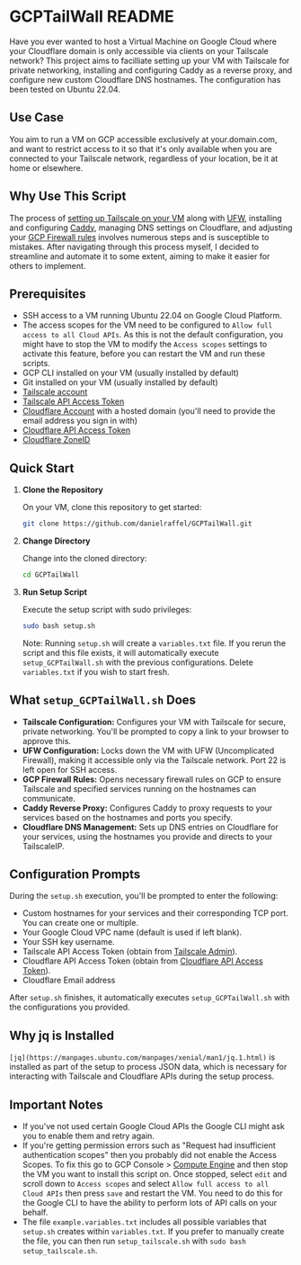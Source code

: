 # GCPTailWall README

Have you ever wanted to host a Virtual Machine on Google Cloud where your Cloudflare domain is only accessible via clients on your Tailscale network? This project aims to facilliate setting up your VM with Tailscale for private networking, installing and configuring Caddy as a reverse proxy, and configure new custom Cloudflare DNS hostnames. The configuration has been tested on Ubuntu 22.04.

## Use Case
You aim to run a VM on GCP accessible exclusively at your.domain.com, and want to restrict access to it so that it's only available when you are connected to your Tailscale network, regardless of your location, be it at home or elsewhere.

## Why Use This Script
The process of [setting up Tailscale on your VM](https://tailscale.com/kb/1147/cloud-gce) along with [UFW](https://tailscale.com/kb/1077/secure-server-ubuntu-18-04), installing and configuring [Caddy](https://caddyserver.com), managing DNS settings on Cloudflare, and adjusting your [GCP Firewall rules](https://cloud.google.com/firewall/docs/firewalls) involves numerous steps and is susceptible to mistakes. After navigating through this process myself, I decided to streamline and automate it to some extent, aiming to make it easier for others to implement.

## Prerequisites

- SSH access to a VM running Ubuntu 22.04 on Google Cloud Platform.
- The access scopes for the VM need to be configured to `Allow full access to all Cloud APIs`. As this is not the default configuration, you might have to stop the VM to modify the `Access scopes` settings to activate this feature, before you can restart the VM and run these scripts.
- GCP CLI installed on your VM (usually installed by default)
- Git installed on your VM (usually installed by default)
- [Tailscale account](https://tailscale.com)
- [Tailscale API Access Token](https://developers.cloudflare.com/fundamentals/api/get-started/keys/)
- [Cloudflare Account](https://www.cloudflare.com) with a hosted domain (you'll need to provide the email address you sign in with)
- [Cloudflare API Access Token](https://developers.cloudflare.com/fundamentals/api/get-started/create-token/)
- [Cloudflare ZoneID](https://developers.cloudflare.com/fundamentals/setup/find-account-and-zone-ids/)

## Quick Start

1. **Clone the Repository**

   On your VM, clone this repository to get started:

   ```bash
   git clone https://github.com/danielraffel/GCPTailWall.git
   ```

2. **Change Directory**

   Change into the cloned directory:

   ```bash
   cd GCPTailWall
   ```

3. **Run Setup Script**

   Execute the setup script with sudo privileges:

   ```bash
   sudo bash setup.sh
   ```

   Note: Running `setup.sh` will create a `variables.txt` file. If you rerun the script and this file exists, it will automatically execute `setup_GCPTailWall.sh` with the previous configurations. Delete `variables.txt` if you wish to start fresh.

## What `setup_GCPTailWall.sh` Does

- **Tailscale Configuration:** Configures your VM with Tailscale for secure, private networking. You'll be prompted to copy a link to your browser to approve this.
- **UFW Configuration:** Locks down the VM with UFW (Uncomplicated Firewall), making it accessible only via the Tailscale network. Port 22 is left open for SSH access.
- **GCP Firewall Rules:** Opens necessary firewall rules on GCP to ensure Tailscale and specified services running on the hostnames can communicate.
- **Caddy Reverse Proxy:** Configures Caddy to proxy requests to your services based on the hostnames and ports you specify.
- **Cloudflare DNS Management:** Sets up DNS entries on Cloudflare for your services, using the hostnames you provide and directs to your TailscaleIP.

## Configuration Prompts

During the `setup.sh` execution, you'll be prompted to enter the following:

- Custom hostnames for your services and their corresponding TCP port. You can create one or multiple.
- Your Google Cloud VPC name (default is used if left blank).
- Your SSH key username.
- Tailscale API Access Token (obtain from [Tailscale Admin](https://login.tailscale.com/admin/authkeys)).
- Cloudflare API Access Token (obtain from [Cloudflare API Access Token](https://developers.cloudflare.com/fundamentals/api/get-started/create-token/)).
- Cloudflare Email address

After `setup.sh` finishes, it automatically executes `setup_GCPTailWall.sh` with the configurations you provided.

## Why jq is Installed

`[jq](https://manpages.ubuntu.com/manpages/xenial/man1/jq.1.html)` is installed as part of the setup to process JSON data, which is necessary for interacting with Tailscale and Cloudflare APIs during the setup process.

## Important Notes
- If you've not used certain Google Cloud APIs the Google CLI might ask you to enable them and retry again.
- If you're getting permission errors such as "Request had insufficient authentication scopes" then you probably did not enable the Access Scopes. To fix this go to GCP Console > [Compute Engine](https://console.cloud.google.com/compute/) and then stop the VM you want to install this script on. Once stopped, select `edit` and scroll down to `Access scopes` and select `Allow full access to all Cloud APIs` then press `save` and restart the VM. You need to do this for the Google CLI to have the ability to perform lots of API calls on your behalf.
- The file `example.variables.txt` includes all possible variables that `setup.sh` creates within `variables.txt`. If you prefer to manually create the file, you can then run `setup_tailscale.sh` with `sudo bash setup_tailscale.sh`.
